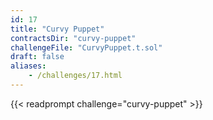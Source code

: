 ```yaml
---
id: 17
title: "Curvy Puppet"
contractsDir: "curvy-puppet"
challengeFile: "CurvyPuppet.t.sol"
draft: false
aliases:
    - /challenges/17.html
---
```


{{< readprompt challenge="curvy-puppet" >}}
